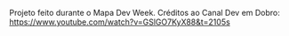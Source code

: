 Projeto feito durante o Mapa Dev Week.
Créditos ao Canal Dev em Dobro:
https://www.youtube.com/watch?v=GSlGO7KyX88&t=2105s
